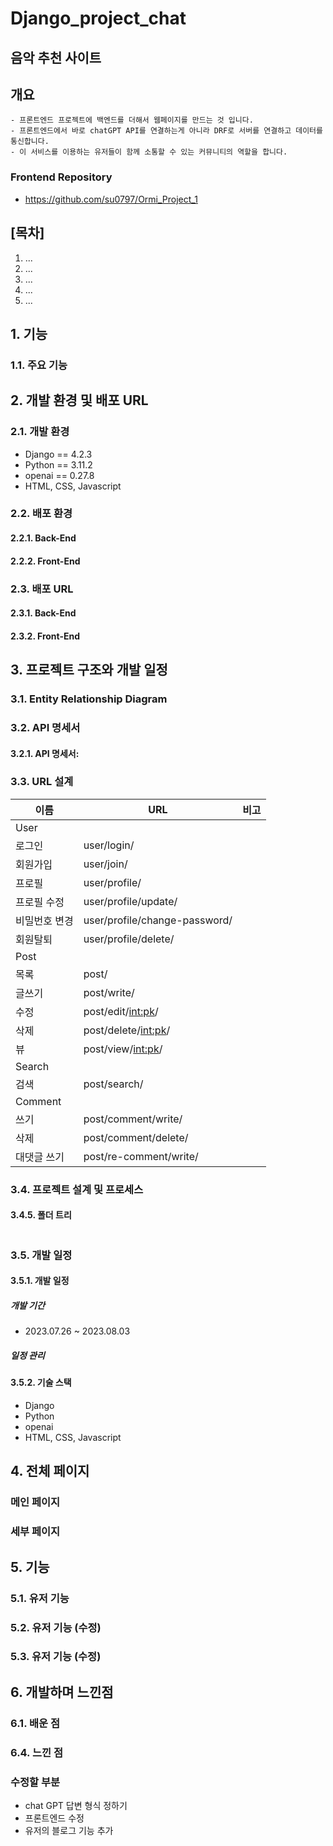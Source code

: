 # Django_project_chat
## 음악 추천 사이트 

## 개요
```
- 프론트엔드 프로젝트에 백엔드를 더해서 웹페이지를 만드는 것 입니다.
- 프론트엔드에서 바로 chatGPT API를 연결하는게 아니라 DRF로 서버를 연결하고 데이터를 통신합니다.
- 이 서비스를 이용하는 유저들이 함께 소통할 수 있는 커뮤니티의 역할을 합니다.
```

### Frontend Repository
- https://github.com/su0797/Ormi_Project_1

## **[목차]**

1. ...
2. ...
3. ...
4. ...
5. ...


## 1. 기능

### 1.1. 주요 기능



## 2. 개발 환경 및 배포 URL

### 2.1. 개발 환경

- Django == 4.2.3
- Python == 3.11.2
- openai == 0.27.8
- HTML, CSS, Javascript

### 2.2. 배포 환경

#### 2.2.1. Back-End

#### 2.2.2. Front-End

### 2.3. 배포 URL

#### 2.3.1. Back-End

#### 2.3.2. Front-End


## 3. 프로젝트 구조와 개발 일정

### 3.1. Entity Relationship Diagram

### 3.2. API 명세서

#### 3.2.1. API 명세서: 

### 3.3. URL 설계
|이름|URL|비고|
|------|---|---|
|User|||
|로그인|user/login/||
|회원가입|user/join/||
|프로필|user/profile/||
|프로필 수정|user/profile/update/||
|비밀번호 변경|user/profile/change-password/||
|회원탈퇴|user/profile/delete/||
|Post|||
|목록|post/||
|글쓰기|post/write/||
|수정|post/edit/<int:pk>/||
|삭제|post/delete/<int:pk>/||
|뷰|post/view/<int:pk>/||
|Search|||
|검색|post/search/||
|Comment|||
|쓰기|post/comment/write/||
|삭제|post/comment/delete/||
|대댓글 쓰기|post/re-comment/write/||


### 3.4. 프로젝트 설계 및 프로세스


#### 3.4.5. 폴더 트리
```

```
### 3.5. 개발 일정

#### 3.5.1. 개발 일정
##### 개발 기간
- 2023.07.26 ~ 2023.08.03

##### 일정 관리


#### 3.5.2. 기술 스택

- Django
- Python 
- openai 
- HTML, CSS, Javascript

## 4. 전체 페이지


### 메인 페이지


### 세부 페이지


## 5. 기능

### 5.1. 유저 기능
### 5.2. 유저 기능 (수정)
### 5.3. 유저 기능 (수정)



## 6. 개발하며 느낀점
### 6.1. 배운 점

### 6.4. 느낀 점

### 수정할 부분
- chat GPT 답변 형식 정하기
- 프론트엔드 수정
- 유저의 블로그 기능 추가
